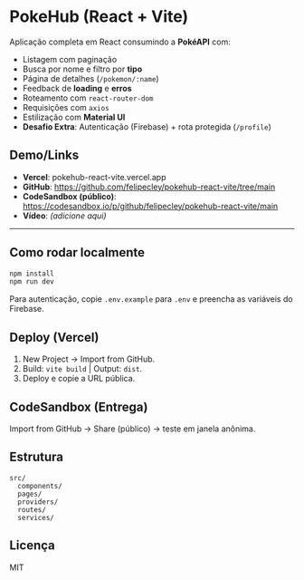 # PokeHub (React + Vite)

Aplicação completa em React consumindo a **PokéAPI** com:
- Listagem com paginação
- Busca por nome e filtro por **tipo**
- Página de detalhes (`/pokemon/:name`)
- Feedback de **loading** e **erros**
- Roteamento com `react-router-dom`
- Requisições com `axios`
- Estilização com **Material UI**
- **Desafio Extra**: Autenticação (Firebase) + rota protegida (`/profile`)

## Demo/Links
- **Vercel**: pokehub-react-vite.vercel.app
- **GitHub**: https://github.com/felipecley/pokehub-react-vite/tree/main
- **CodeSandbox (público)**: https://codesandbox.io/p/github/felipecley/pokehub-react-vite/main
- **Vídeo**: _(adicione aqui)_

---

## Como rodar localmente

```bash
npm install
npm run dev
```

Para autenticação, copie `.env.example` para `.env` e preencha as variáveis do Firebase.

## Deploy (Vercel)
1. New Project → Import from GitHub.
2. Build: `vite build` | Output: `dist`.
3. Deploy e copie a URL pública.

## CodeSandbox (Entrega)
Import from GitHub → Share (público) → teste em janela anônima.

## Estrutura
```
src/
  components/
  pages/
  providers/
  routes/
  services/
```

## Licença
MIT
